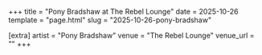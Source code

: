 +++
title = "Pony Bradshaw at The Rebel Lounge"
date = 2025-10-26
template = "page.html"
slug = "2025-10-26-pony-bradshaw"

[extra]
artist = "Pony Bradshaw"
venue = "The Rebel Lounge"
venue_url = ""
+++

